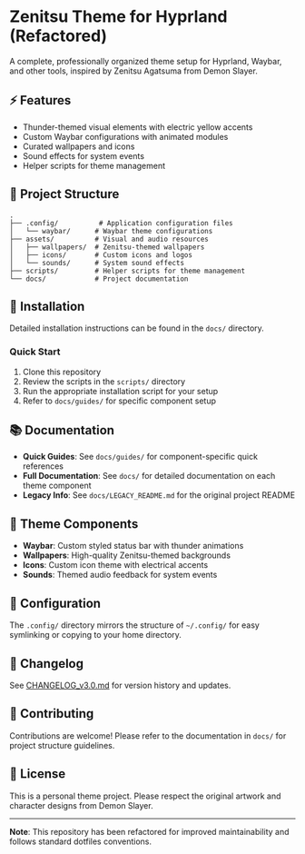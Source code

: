 # Zenitsu Theme for Hyprland (Refactored)

A complete, professionally organized theme setup for Hyprland, Waybar, and other tools, inspired by Zenitsu Agatsuma from Demon Slayer.

## ⚡ Features

- Thunder-themed visual elements with electric yellow accents
- Custom Waybar configurations with animated modules
- Curated wallpapers and icons
- Sound effects for system events
- Helper scripts for theme management

## 📁 Project Structure

```
.
├── .config/          # Application configuration files
│   └── waybar/      # Waybar theme configurations
├── assets/          # Visual and audio resources
│   ├── wallpapers/  # Zenitsu-themed wallpapers
│   ├── icons/       # Custom icons and logos
│   └── sounds/      # System sound effects
├── scripts/         # Helper scripts for theme management
└── docs/            # Project documentation
```

## 🚀 Installation

Detailed installation instructions can be found in the `docs/` directory.

### Quick Start

1. Clone this repository
2. Review the scripts in the `scripts/` directory
3. Run the appropriate installation script for your setup
4. Refer to `docs/guides/` for specific component setup

## 📚 Documentation

- **Quick Guides**: See `docs/guides/` for component-specific quick references
- **Full Documentation**: See `docs/` for detailed documentation on each theme component
- **Legacy Info**: See `docs/LEGACY_README.md` for the original project README

## 🎨 Theme Components

- **Waybar**: Custom styled status bar with thunder animations
- **Wallpapers**: High-quality Zenitsu-themed backgrounds
- **Icons**: Custom icon theme with electrical accents
- **Sounds**: Themed audio feedback for system events

## 🔧 Configuration

The `.config/` directory mirrors the structure of `~/.config/` for easy symlinking or copying to your home directory.

## 📝 Changelog

See [CHANGELOG_v3.0.md](CHANGELOG_v3.0.md) for version history and updates.

## 🤝 Contributing

Contributions are welcome! Please refer to the documentation in `docs/` for project structure guidelines.

## 📄 License

This is a personal theme project. Please respect the original artwork and character designs from Demon Slayer.

---

**Note**: This repository has been refactored for improved maintainability and follows standard dotfiles conventions.
